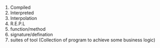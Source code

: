 1. Compiled
2. Interpreted
3. Interpolation
4. R.E.P.L
5. function/method
6. signature/defination
7. suites of tool (Collection of program to achieve some business logic)
